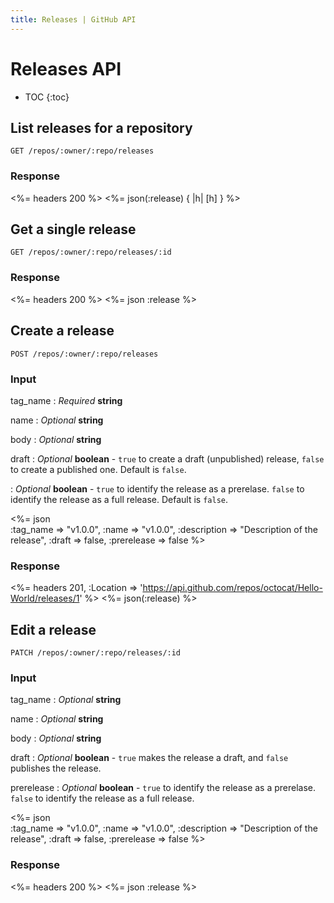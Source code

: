 ```yaml
---
title: Releases | GitHub API
---
```


# Releases API

* TOC
{:toc}

## List releases for a repository

    GET /repos/:owner/:repo/releases

### Response

<%= headers 200 %>
<%= json(:release) { |h| [h] } %>

## Get a single release

    GET /repos/:owner/:repo/releases/:id

### Response

<%= headers 200 %>
<%= json :release %>

## Create a release

    POST /repos/:owner/:repo/releases

### Input

tag_name
: _Required_ **string**

name
: _Optional_ **string**

body
: _Optional_ **string**

draft
: _Optional_ **boolean** - `true` to create a draft (unpublished)
release, `false` to create a published one. Default is `false`.

: _Optional_ **boolean** - `true` to identify the release as a
prerelase. `false` to identify the release as a full release. Default is
`false`.

<%= json \
  :tag_name    => "v1.0.0",
  :name        => "v1.0.0",
  :description => "Description of the release",
  :draft       => false,
  :prerelease  => false
%>

### Response

<%= headers 201,
  :Location => 'https://api.github.com/repos/octocat/Hello-World/releases/1' %>
<%= json(:release) %>

## Edit a release

    PATCH /repos/:owner/:repo/releases/:id

### Input

tag_name
: _Optional_ **string**

name
: _Optional_ **string**

body
: _Optional_ **string**

draft
: _Optional_ **boolean** - `true` makes the release a draft, and `false`
publishes the release.

prerelease
: _Optional_ **boolean** - `true` to identify the release as a
prerelase. `false` to identify the release as a full release.

<%= json \
  :tag_name    => "v1.0.0",
  :name        => "v1.0.0",
  :description => "Description of the release",
  :draft       => false,
  :prerelease  => false
%>

### Response

<%= headers 200 %>
<%= json :release %>
